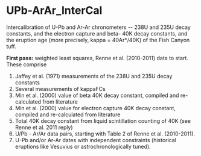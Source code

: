 # UPb-ArAr_InterCal
Intercalibration of U-Pb and Ar-Ar chronometers -- 238U and 235U decay constants, and the electron capture and beta- 40K decay constants, and the eruption age (more precisely, kappa = 40Ar*/40K) of the Fish Canyon tuff.

**First pass:** weighted least squares, Renne et al. (2010-2011) data to start.  These comprise
1. Jaffey et al. (1971) measurements of the 238U and 235U decay constants
2. Several measurements of kappaFCs
3. Min et al. (2000) value of beta 40K decay constant, compiled and re-calculated from literature
4. Min et al. (2000) value for electron capture 40K decay constant, compiled and re-calculated from literature
5. Total 40K decay constant from liquid scintillation counting of 40K (see Renne et al. 2011 reply)
6. U/Pb - Ar/Ar data pairs, starting with Table 2 of Renne et al. (2010-2011).
7. U-Pb and/or Ar-Ar dates with independent constraints (historical eruptions like Vesuvius or astrochronologically tuned).
